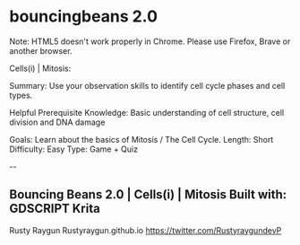 # bouncingbeans 2.0

Note: HTML5 doesn't work properly in Chrome. Please use Firefox, Brave or another browser.

Cells(i) | Mitosis: 

Summary: Use your observation skills to identify cell cycle phases and cell types. 

Helpful Prerequisite Knowledge: Basic understanding of cell structure, cell division and DNA damage

Goals: Learn about the basics of Mitosis / The Cell Cycle. 
Length: Short
Difficulty: Easy
Type: Game + Quiz 

--

Bouncing Beans 2.0 | Cells(i) | Mitosis
Built with:
GDSCRIPT
Krita
--
Rusty Raygun
Rustyraygun.github.io
https://twitter.com/RustyraygundevP
